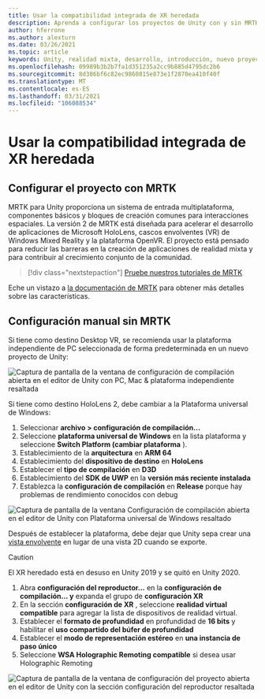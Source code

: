 ```yaml
---
title: Usar la compatibilidad integrada de XR heredada
description: Aprenda a configurar los proyectos de Unity con y sin MRTK con la compatibilidad integrada de XR heredada.
author: hferrone
ms.author: alexturn
ms.date: 03/26/2021
ms.topic: article
keywords: Unity, realidad mixta, desarrollo, introducción, nuevo proyecto, Windows Mixed Reality, UWP, XR, rendimiento, heredado, MRTK
ms.openlocfilehash: 09989b3b2b7fa1d351235a2cc9b885d4795dc2b6
ms.sourcegitcommit: 8d386bf6c82ec9860815e873e1f2870ea410f40f
ms.translationtype: MT
ms.contentlocale: es-ES
ms.lasthandoff: 03/31/2021
ms.locfileid: "106088534"
---
```

# <a name="using-legacy-built-in-xr-support"></a>Usar la compatibilidad integrada de XR heredada

## <a name="setting-up-your-project-with-mrtk"></a>Configurar el proyecto con MRTK

MRTK para Unity proporciona un sistema de entrada multiplataforma, componentes básicos y bloques de creación comunes para interacciones espaciales. La versión 2 de MRTK está diseñada para acelerar el desarrollo de aplicaciones de Microsoft HoloLens, cascos envolventes (VR) de Windows Mixed Reality y la plataforma OpenVR. El proyecto está pensado para reducir las barreras en la creación de aplicaciones de realidad mixta y para contribuir al crecimiento conjunto de la comunidad.

> [!div class="nextstepaction"]
> [Pruebe nuestros tutoriales de MRTK](https://docs.microsoft.com/windows/mixed-reality/develop/unity/tutorials/mr-learning-base-02?tabs=wsa)

Eche un vistazo a [la documentación de MRTK](/windows/mixed-reality/mrtk-unity) para obtener más detalles sobre las características.

## <a name="manual-setup-without-mrtk"></a>Configuración manual sin MRTK

Si tiene como destino Desktop VR, se recomienda usar la plataforma independiente de PC seleccionada de forma predeterminada en un nuevo proyecto de Unity:

![Captura de pantalla de la ventana de configuración de compilación abierta en el editor de Unity con PC, Mac & plataforma independiente resaltada](images/wmr-config-img-3.png)

Si tiene como destino HoloLens 2, debe cambiar a la Plataforma universal de Windows:

1.  Seleccionar **archivo > configuración de compilación...**
2.  Seleccione **plataforma universal de Windows** en la lista plataforma y seleccione **Switch Platform (cambiar plataforma** ).
3.  Establecimiento de la **arquitectura** en **ARM 64**
4.  Establecimiento del **dispositivo de destino** en **HoloLens**
5.  Establecer el **tipo de compilación** en **D3D**
6.  Establecimiento del **SDK de UWP** en la **versión más reciente instalada**
7.  Establezca la **configuración de compilación** en **Release** porque hay problemas de rendimiento conocidos con debug

![Captura de pantalla de la ventana Configuración de compilación abierta en el editor de Unity con Plataforma universal de Windows resaltado](images/wmr-config-img-4.png)

Después de establecer la plataforma, debe dejar que Unity sepa crear una [vista envolvente](../../design/app-views.md) en lugar de una vista 2D cuando se exporte.

> [!CAUTION]
> El XR heredado está en desuso en Unity 2019 y se quitó en Unity 2020.

1. Abra **configuración del reproductor...** en la **configuración de compilación... y** expanda el grupo de **configuración XR**
2. En la sección **configuración de XR** , seleccione **realidad virtual compatible** para agregar la lista de dispositivos de realidad virtual.
3. Establecer el **formato de profundidad** en profundidad de **16 bits** y habilitar el **uso compartido del búfer de profundidad**
4. Establecer el **modo de representación estéreo** en **una instancia de paso único**
5. Seleccione **WSA Holographic Remoting compatible** si desea usar Holographic Remoting 

![Captura de pantalla de la ventana de configuración del proyecto abierta en el editor de Unity con la sección configuración del reproductor resaltada](images/wmr-config-img-9.png)